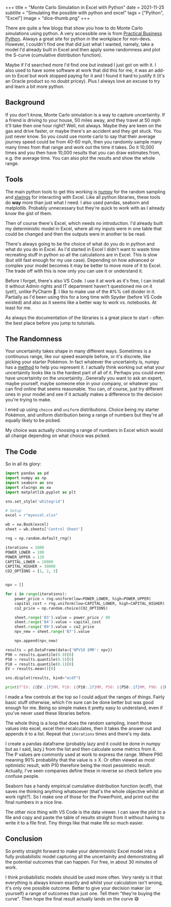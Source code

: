 +++
title =  "Monte Carlo Simulation in Excel with Python"
date =  2021-11-25
subtitle =  "Simulating the possible with python and excel"
tags =  ["Python", "Excel"]
image = "dice-thumb.png"
+++

There are quite a few blogs that show you how to do Monte Carlo simulations using python. A very accessible one is from [Practical Business Python](https://pbpython.com/monte-carlo.html). Always a great site for python in the workplace for non-devs. However, I couldn't find one that did just what I wanted, namely, take a model I'd already built in Excel and then apply some randomness and plot the S-curve (cumulative distribution function).

Maybe if I'd searched more I'd find one but instead I just got on with it. I also used to have some software at work that did this for me, it was an add-on to Excel but work stopped paying for it and I found it hard to justify it (it's an Oracle product so no doubt pricey). Plus I always love an excuse to try and learn a bit more python.

## Background

If you don't know, Monte Carlo simulation is a way to capture uncertainity. If a friend is driving to your house, 50 miles away, and they travel at 50 mph it'll take then one hour right? Well, not always. Maybe they are keen on the gas and drive faster, or maybe there's an accident and they get stuck. You just never know. So you could use monte carlo to say that their average journey speed could be from 40-60 mph, then you randomly sample many many times from that range and work out the time it takes. Do it 10,000 times and you then have 10,000 results that you can draw estimates from, e.g. the average time. You can also plot the results and show the whole range.

## Tools

The main python tools to get this working is [numpy](https://numpy.org/) for the random sampling and [xlwings](https://www.xlwings.org/) for interacting with Excel. Like all python libraries, these tools do **way** more than just what I need. I also used pandas, seaborn and matplotlib. Probably unnecessary but they're quick to work with as I already know the gist of them.

Then of course there's Excel, which needs no introduction. I'd already built my deterministic model in Excel, where all my inputs were in one table that could be changed and then the outputs were in another to be read.

There's always going to be the choice of what do you do in python and what do you do in Excel. As I'd started in Excel I didn't want to waste time recreating stuff in python so all the calculations are in Excel. This is slow (but still fast enough for my use case). Depending on how advanced or complex your model becomes it may be better to move more of it to Excel. The trade off with this is now only you can use it or understand it.

Before I forget, there's also VS Code. I use it at work as it's free, I can install it without Admin rights and IT department haven't questioned me on it (yet!), unlike PyCharm 🤔. I like to make use of the #%% cell divider in it. Partially as I'd been using this for a long time with Spyder (before VS Code existed) and also as it seems like a better way to work vs. notebooks. At least for me.

As always the documentation of the libraries is a great place to start - often the best place before you jump to tutorials.

## The Randomness

Your uncertainity takes shape in many different ways. Sometimes is a continuous range, like our speed example before, or it's discrete, like picking your starter Pokémon. In fact whatever the uncertainity is, numpy has a [method](https://numpy.org/doc/stable/reference/random/index.html) to help you represent it. I actually think working out what your uncertainity looks like is the hardest part of all of it. Perhaps you could even have uncertainity on the uncertainity...Generally you want to ask an expert, maybe yourself, maybe someone else in your company, or whatever you can find online that seems reasonable. You can, of course, just try different ones in your model and see if it actually makes a difference to the decision you're trying to make.

I ened up using `choice` and `uniform` distributions. Choice being my starter Pokémon, and uniform distribution being a range of numbers but they're all equally likely to be picked.

My choice was actually choosing a range of numbers in Excel which would all change depending on what choice was picked.

## The Code

So in all its glory:

```python
import pandas as pd
import numpy as np
import seaborn as sns
import xlwings as xw
import matplotlib.pyplot as plt

sns.set_style('whitegrid')

# Setup
excel = r"myexcel.xlsx"

wb = xw.Book(excel)
sheet = wb.sheets['Control Sheet']

rng = np.random.default_rng()

iterations = 1000
POWER_LOWER = 100
POWER_UPPER = 120
CAPITAL_LOWER = 10000
CAPITAL_HIGHER = 30000
CO2_OPTIONS = [1, 2, 3]


npv = []

for i in range(iterations):
    power_price = rng.uniform(low=POWER_LOWER, high=POWER_UPPER)
    capital_cost = rng.uniform(low=CAPITAL_LOWER, high=CAPITAL_HIGHER)
    co2_price = np.random.choice(CO2_OPTIONS)

    sheet.range('B3').value = power_price / 80
    sheet.range('B4').value = capital_cost
    sheet.range('B9').value = co2_price
    npv_new = sheet.range('B7').value

    npv.append(npv_new)

results = pd.DataFrame(data={'NPV10 £MM': npv})
P90 = results.quantile(0.9)[0]
P50 = results.quantile(0.5)[0]
P10 = results.quantile(0.1)[0]
EV = results.mean()[0]

sns.displot(results, kind="ecdf")

print(f"EV: £{EV:.1f}MM, P10: £{P10:.1f}MM, P50: £{P50:.1f}MM, P90: £{P90:.1f}MM")
```


I made a few controls at the top so I could adjust the ranges of things. Fairly basic stuff otherwise, which I'm sure can be done better but was good enough for me. Being so simple makes it pretty easy to understand, even if you've never used these libraries before.

The whole thing is a loop that does the random sampling, insert those values into excel, excel then recalculates, then it takes the answer out and appends it to a list. Repeat that `iterations` times and there's my data.

I create a pandas dataframe (probably lazy and it could be done in numpy but as I said, lazy.) from the list and then calculate some metrics from it. The P values are commonly used at work to express the range. Where P90 meaning 90% probability that the value is ≤ X. Or often viewed as most optimistic result, with P10 therefore being the most pessimistic result. Actually, I've seen companies define these in reverse so check before you confuse people.

Seaborn has a handy empirical cumulative distribution function (ecdf), that saves me thinking anything whatsoever (that's the whole objective whilst at work right?). So I make one of those for the PowerPoint, and print out the final numbers in a nice line.


The other nice thing with VS Code is the data viewer. I can save the plot to a file and copy and paste the table of results straight from it without having to write it to a file first. Tiny things like that make life so much easier.


## Conclusion

So pretty straight forward to make your deterministic Excel model into a fully probabilistic model capturing all the uncertainity and demonstrating all the potential outcomes that can happen. For free, in about 30 minutes of work.

I think probabilistic models should be used more often. Very rarely is it that everything is always known exactly and whilst your calculation isn't wrong, it's only one possible outcome. Better to give your decision maker (or yourself) a range of outcomes than just one. Tell them "they're buying the curve". Then hope the final result actually lands on the curve 😅
